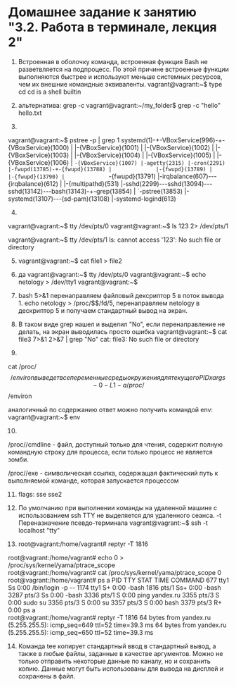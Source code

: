 
# Домашнее задание к занятию "3.2. Работа в терминале, лекция 2"

1.  Встроенная в оболочку команда, встроенная функция Bash не разветвляется на подпроцесс. По этой причине встроенные функции выполняются быстрее и используют меньше системных ресурсов, чем их внешние командные эквиваленты.
vagrant@vagrant:~$ type cd
cd is a shell builtin



2. альтернатива: grep -c
vagrant@vagrant:~/my_folder$ grep -c "hello" hello.txt


3. 
vagrant@vagrant:~$ pstree -p | grep 1
systemd(1)-+-VBoxService(996)-+-{VBoxService}(1000)
           |                  |-{VBoxService}(1001)
           |                  |-{VBoxService}(1002)
           |                  |-{VBoxService}(1003)
           |                  |-{VBoxService}(1004)
           |                  |-{VBoxService}(1005)
           |                  |-{VBoxService}(1006)
           |                  `-{VBoxService}(1007)
           |-agetty(2315)
           |-cron(2291)
           |-fwupd(13785)-+-{fwupd}(13788)
           |              |-{fwupd}(13789)
           |              |-{fwupd}(13790)
           |              `-{fwupd}(13791)
           |-irqbalance(607)---{irqbalance}(612)
           |                 |-{multipathd}(531)
           |-sshd(2299)---sshd(13094)---sshd(13142)---bash(13143)-+-grep(13854)
           |                                                      `-pstree(13853)
           |-systemd(13107)---(sd-pam)(13108)
           |-systemd-logind(613)
           
4. 
vagrant@vagrant:~$ tty
/dev/pts/0
vagrant@vagrant:~$ ls 123 2> /dev/pts/1


vagrant@vagrant:~$ tty
/dev/pts/1
ls: cannot access '123': No such file or directory

5. vagrant@vagrant:~$ cat file1 > file2

6. да
vagrant@vagrant:~$ tty
/dev/pts/0
vagrant@vagrant:~$ echo netology > /dev/tty1
vagrant@vagrant:~$

7. bash 5>&1 перенаправляем файловый дексриптор 5 в поток вывода 1. echo netology > /proc/$$/fd/5, перенаправляем netology в дескриптор 5 и получаем стандартный вывод на экран.

8. В таком виде grep нашел и выделил "No", если перенаправление не делать, на экран выводилась просто ошибка
vagrant@vagrant:~$ cat file3 7>&1 2>&7 | grep "No"
cat: file3: No such file or directory

9. 
cat /proc/$$/environ выведет все переменные среды окружения для текущего PID
xargs -0 -L1 -a /proc/$$/environ

аналогичный по содержанию ответ можно получить командой env:
vagrant@vagrant:~$ env

10. 
/proc/<PID>/cmdline - файл, доступный только для чтения, содержит полную командную строку для процесса, если только процесс не является зомби.

/proc/<PID>/exe -  символическая ссылка, содержащая фактический путь к выполняемой команде, которая запускается процессом <PID>           
           
11.  flags:   sse sse2     
           
12. По умолчанию при выполнении команды на удаленной машине с использованием ssh TTY не выделяется для удаленного сеанса.
-t Переназначение псевдо-терминала
vagrant@vagrant:~$ ssh -t localhost "tty"

13. root@vagrant:/home/vagrant# reptyr -T 1816
           
root@vagrant:/home/vagrant# echo 0 > /proc/sys/kernel/yama/ptrace_scope        
root@vagrant:/home/vagrant# cat /proc/sys/kernel/yama/ptrace_scope
0          
root@vagrant:/home/vagrant# ps a
    PID TTY      STAT   TIME COMMAND
    677 tty1     Ss     0:00 /bin/login -p --
   1174 tty1     S+     0:00 -bash
   1816 pts/1    Ss+    0:00 -bash
   3287 pts/3    Ss     0:00 -bash
   3336 pts/1    S      0:00 ping yandex.ru
   3355 pts/3    S      0:00 sudo su
   3356 pts/3    S      0:00 su
   3357 pts/3    S      0:00 bash
   3379 pts/3    R+     0:00 ps a           
root@vagrant:/home/vagrant# reptyr -T 1816
64 bytes from yandex.ru (5.255.255.5): icmp_seq=649 ttl=52 time=39.3 ms
64 bytes from yandex.ru (5.255.255.5): icmp_seq=650 ttl=52 time=39.3 ms 
           
14. Команда tee копирует стандартный ввод в стандартный вывод, а также в любые файлы, заданные в качестве аргументов. Можно не только отправить некоторые данные по каналу, но и сохранить копию. Данные могут быть использованы для вывода на дисплей и сохранены в файл.
          
           
           
           
